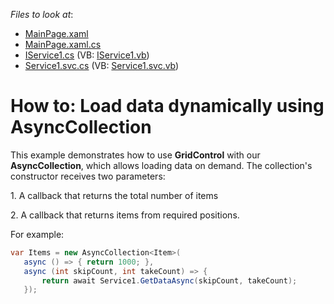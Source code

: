 <!-- default file list -->
*Files to look at*:

* [MainPage.xaml](./CS/GridDemo/MainPage.xaml)
* [MainPage.xaml.cs](./CS/GridDemo/MainPage.xaml.cs)
* [IService1.cs](./CS/WebApplication1/IService1.cs) (VB: [IService1.vb](./VB/WebApplication1/IService1.vb))
* [Service1.svc.cs](./CS/WebApplication1/Service1.svc.cs) (VB: [Service1.svc.vb](./VB/WebApplication1/Service1.svc.vb))
<!-- default file list end -->
# How to: Load data dynamically using AsyncCollection


<p>This example demonstrates how to use <strong>GridControl</strong> with our <strong>AsyncCollection</strong>, which allows loading data on demand. The collection's constructor receives two parameters:</p>
<p>1. A callback that returns the total number of items</p>
<p>2. A callback that returns items from required positions.</p>
<p>For example:</p>


```cs
var Items = new AsyncCollection<Item>(
   async () => { return 1000; },
   async (int skipCount, int takeCount) => {
       return await Service1.GetDataAsync(skipCount, takeCount);
   });
```



<br/>


